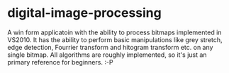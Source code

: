 # digital-image-processing
A win form applicatoin with the ability to process bitmaps implemented in VS2010. 
It has the ability to perform basic manipulations like grey stretch, edge detection, Fourrier transform and hitogram transform etc. on any single bitmap.
All algorithms are roughly implemented, so it's just an primary reference for beginners. :-P
